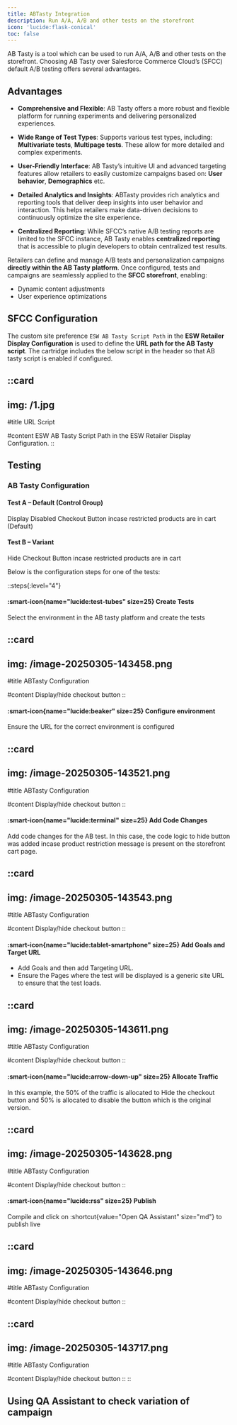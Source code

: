```yaml
---
title: ABTasty Integration
description: Run A/A, A/B and other tests on the storefront
icon: 'lucide:flask-conical'
toc: false
---
```


AB Tasty is a tool which can be used to run A/A, A/B and other tests on the storefront. Choosing AB Tasty over Salesforce Commerce Cloud’s (SFCC) default A/B testing offers several advantages.

## Advantages

- **Comprehensive and Flexible**: AB Tasty offers a more robust and flexible platform for running experiments and delivering personalized experiences.

- **Wide Range of Test Types**: Supports various test types, including: **Multivariate tests**, **Multipage tests**. These allow for more detailed and complex experiments.

- **User-Friendly Interface**: AB Tasty’s intuitive UI and advanced targeting features allow retailers to easily customize campaigns based on: **User behavior**, **Demographics** etc.

- **Detailed Analytics and Insights**: ABTasty provides rich analytics and reporting tools that deliver deep insights into user behavior and interaction. This helps retailers make data-driven decisions to continuously optimize the site experience.

- **Centralized Reporting**: While SFCC’s native A/B testing reports are limited to the SFCC instance, AB Tasty enables **centralized reporting** that is accessible to plugin developers to obtain centralized test results.

Retailers can define and manage A/B tests and personalization campaigns **directly within the AB Tasty platform**. Once configured, tests and campaigns are seamlessly applied to the **SFCC storefront**, enabling:

- Dynamic content adjustments
- User experience optimizations


## SFCC Configuration

The custom site preference `ESW AB Tasty Script Path` in the **ESW Retailer Display Configuration** is used to define the **URL path for the AB Tasty script**. The cartridge includes the below script in the header so that AB tasty script is enabled if configured.

::card
---
img: /1.jpg
---
#title
URL Script

#content
ESW AB Tasty Script Path in the ESW Retailer Display Configuration.
::


## Testing

### AB Tasty Configuration

#### Test A – Default (Control Group)

Display Disabled Checkout Button incase restricted products are in cart (Default)

#### Test B – Variant

Hide Checkout Button incase restricted products are in cart <br>

Below is the configuration steps for one of the tests:

::steps{:level="4"}
  #### :smart-icon{name="lucide:test-tubes" size=25} Create Tests

   Select the environment in the AB tasty platform and create the tests

   ::card
   ---
   img: /image-20250305-143458.png
   ---
  #title
  ABTasty Configuration

  #content
  Display/hide checkout button
  ::

  #### :smart-icon{name="lucide:beaker" size=25} Configure environment
  
  Ensure the URL for the correct environment is configured

  ::card
  ---
  img: /image-20250305-143521.png
  ---
  #title
  ABTasty Configuration

  #content
  Display/hide checkout button
  ::

  #### :smart-icon{name="lucide:terminal" size=25} Add Code Changes

  Add code changes for the AB test. In this case, the code logic to hide button was added incase product restriction message is present on the storefront cart page.

  ::card
  ---
  img: /image-20250305-143543.png
  ---
  #title
  ABTasty Configuration

  #content
  Display/hide checkout button
  ::

  #### :smart-icon{name="lucide:tablet-smartphone" size=25} Add Goals and Target URL

  - Add Goals and then add Targeting URL. 
  - Ensure the Pages where the test will be displayed is a generic site URL to ensure that the test loads.

  ::card
  ---
  img: /image-20250305-143611.png
  ---
  #title
  ABTasty Configuration

  #content
  Display/hide checkout button
  ::

  #### :smart-icon{name="lucide:arrow-down-up" size=25} Allocate Traffic

  In this example, the 50% of the traffic is allocated to Hide the checkout button and 50% is allocated to disable the button which is the original version.

  ::card
  ---
  img: /image-20250305-143628.png
  ---
  #title
  ABTasty Configuration

  #content
  Display/hide checkout button
  ::

  #### :smart-icon{name="lucide:rss" size=25} Publish

  Compile and click on :shortcut{value="Open QA Assistant" size="md"} to publish live

  ::card
  ---
  img: /image-20250305-143646.png
  ---
  #title
  ABTasty Configuration

  #content
  Display/hide checkout button
  ::

  ::card
  ---
  img: /image-20250305-143717.png
  ---
  #title
  ABTasty Configuration

  #content
  Display/hide checkout button
  ::
::

## Using QA Assistant to check variation of campaign